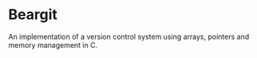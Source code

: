 # Beargit
An implementation of a version control system using arrays, pointers and memory management in C.
